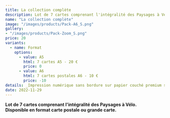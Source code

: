 ```yaml
---
title: La collection complète
description: Lot de 7 cartes comprenant l'intégralité des Paysages à Vélo.
name: "La collection complète"
image: "/images/products/Pack-A6_S.png"
gallery:
- "/images/products/Pack-Zoom_S.png"
price: 20
variants:
  - name: Format
    options:
      - value: A5
        html: 7 cartes A5 - 20 €
        price: 0
      - value: A6
        html: 7 cartes postales A6 - 10 €
        price: -10
details: _Impression numérique sans bordure sur papier couché premium semi mat 300 g (A5) ou finition soft touch 380 g (A6)._
date: 2022-11-29
---
```

**Lot de 7 cartes comprenant l'intégralité des Paysages à Vélo.**  
**Disponible en format carte postale ou grande carte.**
